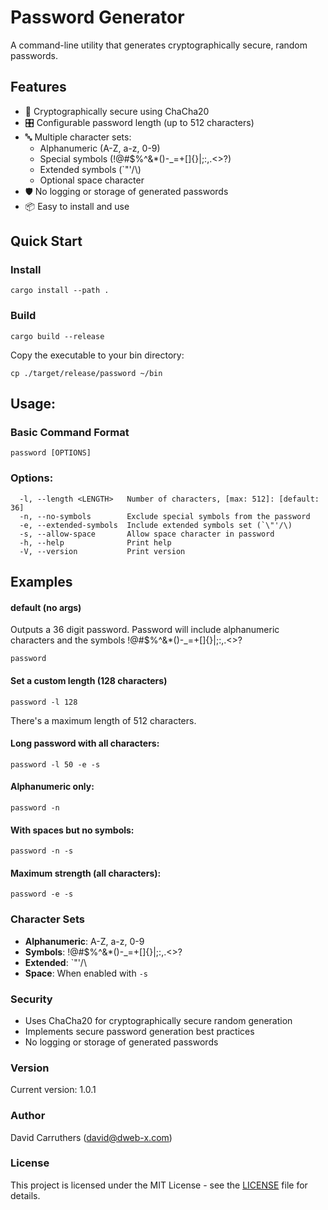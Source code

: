 # Password Generator

A command-line utility that generates cryptographically secure, random passwords.

## Features

- 🔐 Cryptographically secure using ChaCha20
- 🎛️ Configurable password length (up to 512 characters)
- 🔤 Multiple character sets:
    - Alphanumeric (A-Z, a-z, 0-9)
    - Special symbols (!@#$%^&*()-_=+[]{}|;:,.<>?)
    - Extended symbols (`\"'/\\)
    - Optional space character
- 🛡️ No logging or storage of generated passwords
- 📦 Easy to install and use


## Quick Start

### Install

```shell
cargo install --path .
```

### Build

```shell
cargo build --release  
```

Copy the executable to your bin directory:

```shell
cp ./target/release/password ~/bin
```


## Usage:

### Basic Command Format

```shell
password [OPTIONS]
```

### Options:
```
  -l, --length <LENGTH>   Number of characters, [max: 512]: [default: 36]
  -n, --no-symbols        Exclude special symbols from the password
  -e, --extended-symbols  Include extended symbols set (`\"'/\)
  -s, --allow-space       Allow space character in password
  -h, --help              Print help
  -V, --version           Print version

```


## Examples

#### default (no args) 
Outputs a 36 digit password. Password will include alphanumeric characters and the symbols \!\@\#\$\%\^\&\*\(\)-\_\=\+\[\]\{\}\|\;\:\,\.\<\>\?

```shell
password
```
#### Set a custom length (128 characters)

```shell
password -l 128 
```

There's a maximum length of 512 characters.

#### Long password with all characters:

```shell
password -l 50 -e -s
```

#### Alphanumeric only:

```shell
password -n
```

#### With spaces but no symbols:
```shell
password -n -s
```

#### Maximum strength (all characters):
```shell
password -e -s
```


### Character Sets

- **Alphanumeric**: A-Z, a-z, 0-9
- **Symbols**: !@#$%^&*()-_=+[]{}|;:,.<>?
- **Extended**: `\"'/\\
- **Space**: When enabled with `-s`


### Security

- Uses ChaCha20 for cryptographically secure random generation
- Implements secure password generation best practices
- No logging or storage of generated passwords


### Version

Current version: 1.0.1


### Author

David Carruthers (david@dweb-x.com)


### License

This project is licensed under the MIT License - see the [LICENSE](LICENSE) file for details.
